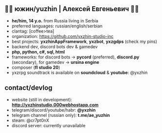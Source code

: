 ## 🍬🦋 южин/yuzhin | Алексей Евгеньевич 🦋🍬
- **he/him, 14 y.o.** from Russia living in Serbia
- preferred languages: russian/english/serbian
- clantag: \[coffee>tea\]
- organization: https://github.com/yxzhin-studio-inc
- best projects: **yxzhinAppFramework**, **yxzbot**, **yxzgdps** (check my pins)
- backend dev, discord bots dev & gamedev
- **php, python, c#, sql, html**
- frameworks: for discord bots -> **pycord** (preferred), **discord.py** (secondary), for gamedev -> **ursina engine**
- composer (**fl studio 20**)
- yxzrpg soundtrack is available on **soundcloud** & **youtube**: @yxzhin
## contact/devlog
- website (still in development): **http://yxzhinstudio.000webhostapp.com**
- telegram/discord/youtube/habr: **@yxzhin**
- telegram channel (russian only): **t.me/ae_yuzhin**
- steam: @cr7pt0nX
- discord server: currently unavailable

